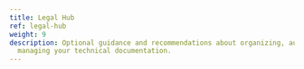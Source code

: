 ```yaml
---
title: Legal Hub
ref: legal-hub
weight: 9
description: Optional guidance and recommendations about organizing, authoring, and
  managing your technical documentation.
---
```


